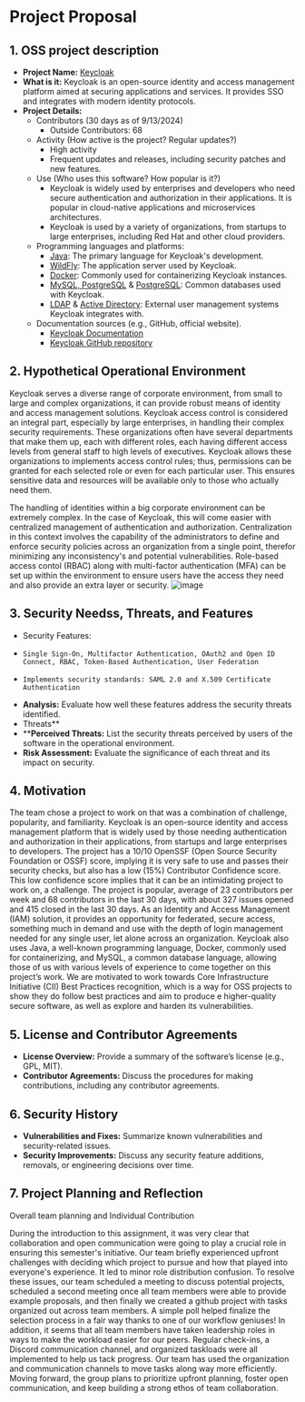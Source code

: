 # Project Proposal
## 1. OSS project description
- **Project Name:** [Keycloak](https://github.com/keycloak/keycloak)
- **What is it:** Keycloak is an open-source identity and access management platform aimed at securing applications and services. It provides SSO and integrates with modern identity protocols.
- **Project Details:**
  - Contributors (30 days as of 9/13/2024)
    - Outside Contributors: 68
  - Activity (How active is the project? Regular updates?)
    - High activity
    - Frequent updates and releases, including security patches and new features.
  - Use (Who uses this software? How popular is it?)
    - Keycloak is widely used by enterprises and developers who need secure authentication and authorization in their applications. It is popular in cloud-native applications and microservices architectures.
    - Keycloak is used by a variety of organizations, from startups to large enterprises, including Red Hat and other cloud providers.
  - Programming languages and platforms:
    - [Java](https://www.oracle.com/java/): The primary language for Keycloak's development.
    - [WildFly](https://www.wildfly.org): The application server used by Keycloak.
    - [Docker](https://www.docker.com): Commonly used for containerizing Keycloak instances.
    - [MySQL, PostgreSQL](https://www.mysql.com) & [PostgreSQL](https://www.postgresql.org): Common databases used with Keycloak.
    - [LDAP](https://ldap.com) & [Active Directory](https://docs.microsoft.com/en-us/windows-server/identity/active-directory): External user management systems Keycloak integrates with.
  - Documentation sources (e.g., GitHub, official website).
    - [Keycloak Documentation](https://www.keycloak.org/documentation)
    - [Keycloak GitHub repository](https://github.com/keycloak/keycloak)

## 2. Hypothetical Operational Environment
Keycloak serves a diverse range of corporate environment, from small to large and complex organizations, it can provide robust means of identity and access management solutions. Keycloak access control is considered an integral part, especially by large enterprises, in handling their complex security requirements. These organizations often have several departments that make them up, each with different roles, each having different access levels from general staff to high levels of executives. Keycloak allows these organizations to implements access control rules; thus, permissions can be granted for each selected role or even for each particular user. This ensures sensitive data and resources will be available only to those who actually need them.

The handling of identities within a big corporate environment can be extremely complex. In the case of Keycloak, this will come easier with centralized management of authentication and authorization. Centralization in this context involves the capability of the administrators to define and enforce security policies across an organization from a single point, therefor minimizing any  inconsistency's and potential vulnerabilities. Role-based access contol (RBAC) along with multi-factor authentication (MFA) can be set up within the environment to ensure users have the access they need and also provide an extra layer or security.
![image](https://github.com/user-attachments/assets/8ffcd9d6-e125-4c6b-a5fc-dce287b89025)


## 3. Security Needss, Threats, and Features
- Security Features:
-     Single Sign-On, Multifactor Authentication, OAuth2 and Open ID Connect, RBAC, Token-Based Authentication, User Federation
-     Implements security standards: SAML 2.0 and X.509 Certificate Authentication
- **Analysis:** Evaluate how well these features address the security threats identified.
- Threats**
- ****Perceived Threats:** List the security threats perceived by users of the software in the operational environment.
- **Risk Assessment:** Evaluate the significance of each threat and its impact on security.

## 4. Motivation
 The team chose a project to work on that was a combination of challenge, popularity, and familiarity.  Keycloak is an open-source identity and access management platform that is widely used by those needing authentication and authorization in their applications, from startups and large enterprises to developers.  The project has a 10/10 OpenSSF (Open Source Security Foundation or OSSF) score, implying it is very safe to use and passes their security checks, but also has a low (15%) Contributor Confidence score.  This low confidence score implies that it can be an intimidating project to work on, a challenge.  The project is popular, average of 23 contributors per week and 68 contributors in the last 30 days, with about 327 issues opened and 415 closed in the last 30 days.  As an Identity and Access Management (IAM) solution, it provides an opportunity for federated, secure access, something much in demand and use with the depth of login management needed for any single user, let alone across an organization.  Keycloak also uses Java, a well-known programming language, Docker, commonly used for containerizing, and MySQL, a common database language, allowing those of us with various levels of experience to come together on this project’s work.  We are motivated to work towards Core Infrastructure Initiative (CII) Best Practices recognition, which is a way for OSS projects to show they do follow best practices and aim to produce e higher-quality secure software, as well as explore and harden its vulnerabilities.  

## 5. License and Contributor Agreements
- **License Overview:** Provide a summary of the software’s license (e.g., GPL, MIT).
- **Contributor Agreements:** Discuss the procedures for making contributions, including any contributor agreements.

## 6. Security History
- **Vulnerabilities and Fixes:** Summarize known vulnerabilities and security-related issues.
- **Security Improvements:** Discuss any security feature additions, removals, or engineering decisions over time.

## 7. Project Planning and Reflection
Overall team planning and Individual Contribution

  During the introduction to this assignment, it was very clear that collaboration and open communication were going to play a crucial role in ensuring this semester's initiative. Our team briefly experienced upfront challenges with deciding which project to pursue and how that played into everyone's experience. It led to minor role distribution confusion. To resolve these issues, our team scheduled a meeting to discuss potential projects, scheduled a second meeting once all team members were able to provide example proposals, and then finally we created a github project with tasks organized out across team members. A simple poll helped finalize the selection process in a fair way thanks to one of our workflow geniuses! In addition, it seems that all team members have taken leadership roles in ways to make the workload easier for our peers. Regular check-ins, a Discord communication channel, and organized taskloads were all implemented to help us tack progress. Our team has used the organization and communication channels to move tasks along way more efficiently. Moving forward, the group plans to prioritize upfront planning, foster open communication, and keep building a strong ethos of team collaboration.
